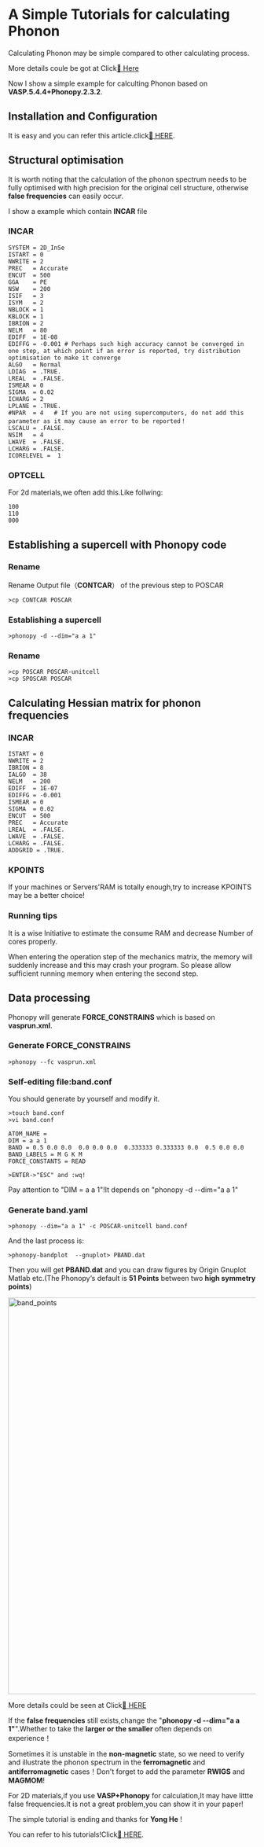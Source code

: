 # A Simple Tutorials for calculating Phonon 
Calculating Phonon may be simple compared to other calculating process.

More details coule be got at Click[:link: Here](http://phonopy.github.io/phonopy/index.html)

Now I show a simple example for calculting Phonon based on  __VASP.5.4.4+Phonopy.2.3.2__.

## Installation and Configuration
It is easy and you can refer this article.click[:link: HERE](https://phonopy.github.io/phonopy/Fleur.html).

## Structural optimisation
It is worth noting that the calculation of the phonon spectrum needs to be fully optimised with high precision for the original cell structure, otherwise __false frequencies__ can easily occur.

I show a example which contain __INCAR__ file

### INCAR
```
SYSTEM = 2D_InSe
ISTART = 0
NWRITE = 2   
PREC   = Accurate
ENCUT  = 500
GGA    = PE
NSW    = 200
ISIF   = 3
ISYM   = 2
NBLOCK = 1   
KBLOCK = 1
IBRION = 2
NELM   = 80     
EDIFF  = 1E-08   
EDIFFG = -0.001 # Perhaps such high accuracy cannot be converged in one step, at which point if an error is reported, try distribution optimisation to make it converge
ALGO   = Normal
LDIAG  = .TRUE.
LREAL  = .FALSE.
ISMEAR = 0       
SIGMA  = 0.02
ICHARG = 2
LPLANE = .TRUE.
#NPAR  = 4   # If you are not using supercomputers, do not add this parameter as it may cause an error to be reported！      
LSCALU = .FALSE.
NSIM   = 4
LWAVE  = .FALSE.
LCHARG = .FALSE.
ICORELEVEL =  1
```
### OPTCELL
For 2d materials,we often add this.Like follwing:
```
100
110
000
```
## Establishing a supercell with Phonopy code
### Rename
Rename Output file（__CONTCAR__） of the previous step to POSCAR
```
>cp CONTCAR POSCAR
```
### Establishing a supercell
```
>phonopy -d --dim="a a 1" 
```
### Rename
```
>cp POSCAR POSCAR-unitcell
>cp SPOSCAR POSCAR
```
## Calculating Hessian matrix for phonon frequencies
### INCAR 
```
ISTART = 0
NWRITE = 2
IBRION = 8    
IALGO  = 38
NELM   = 200
EDIFF  = 1E-07
EDIFFG = -0.001
ISMEAR = 0   
SIGMA  = 0.02
ENCUT  = 500
PREC   = Accurate
LREAL  = .FALSE.
LWAVE  = .FALSE.
LCHARG = .FALSE.
ADDGRID = .TRUE.
```
### KPOINTS
If your machines or Servers'RAM is totally enough,try to increase KPOINTS may be a better choice!

### Running tips
It is a wise Initiative to estimate the consume RAM and decrease Number of cores properly.

When entering the operation step of the mechanics matrix, the memory will suddenly increase and this may crash your program. So please allow sufficient running memory when entering the second step.

## Data processing
Phonopy will generate __FORCE_CONSTRAINS__ which is based on __vasprun.xml__.
### Generate FORCE_CONSTRAINS
```
>phonopy --fc vasprun.xml
```
### Self-editing file:__band.conf__
You should generate by yourself and modify it.
```
>touch band.conf
>vi band.conf

ATOM_NAME = 
DIM = a a 1 
BAND = 0.5 0.0 0.0  0.0 0.0 0.0  0.333333 0.333333 0.0  0.5 0.0 0.0 
BAND_LABELS = M G K M
FORCE_CONSTANTS = READ

>ENTER->"ESC" and :wq!
```
Pay attention to "DIM = a a 1"!It depends on "phonopy -d --dim="a a 1" 
### Generate band.yaml
```
>phonopy --dim="a a 1" -c POSCAR-unitcell band.conf
```
And the last process is:
```
>phonopy-bandplot  --gnuplot> PBAND.dat
```
Then you will get __PBAND.dat__ and you can draw figures by Origin Gnuplot Matlab etc.(The Phonopy‘s default is __51 Points__ between two __high symmetry points__)

<img width="807" alt="band_points" src="https://user-images.githubusercontent.com/62950321/120494725-a3a40400-c3ee-11eb-8417-67eefaa6daca.png">

More details could be seen at Click[:link: HERE](http://phonopy.github.io/phonopy/setting-tags.html#band-and-band-points)

If the __false frequencies__ still exists,change the "**phonopy -d --dim="a a 1"**".Whether to take the **larger or the smaller** often depends on experience！

Sometimes it is unstable in the **non-magnetic** state, so we need to verify and illustrate the phonon spectrum in the **ferromagnetic** and **antiferromagnetic** cases！Don't forget to add the parameter **RWIGS** and **MAGMOM**!

For 2D materials,if you use **VASP+Phonopy** for calculation,It may have littte false frequencies.It is not a great problem,you can show it in your paper!

The simple tutorial is ending and thanks for __Yong He__ !

You can refer to his tutorials!Click[:link: HERE](https://yh-phys.github.io).
